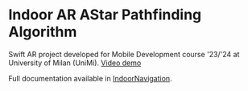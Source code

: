 
# Indoor AR AStar Pathfinding Algorithm

Swift AR project developed for Mobile Development course '23/'24 at University of Milan (UniMi). 
[Video demo](https://www.youtube.com/shorts/uZOR8UaaLJM)

Full documentation available in [IndoorNavigation](https://github.com/evanC24/IndoorNavigation).
